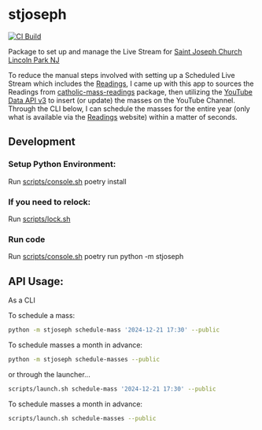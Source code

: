 # stjoseph

[![CI Build](https://github.com/rcolfin/stjosephchurch/actions/workflows/ci.yml/badge.svg)](https://github.com/stjosephchurch/python/actions/workflows/ci.yml)

Package to set up and manage the Live Stream for [Saint Joseph Church Lincoln Park NJ](https://www.youtube.com/@saintjosephchurchlincolnpa905)

To reduce the manual steps involved with setting up a Scheduled Live Stream which includes the [Readings](https://bible.usccb.org/bible/readings/), I came up with this app to sources the Readings from [catholic-mass-readings](https://github.com/rcolfin/catholic-mass-readings) package, then utilizing the [YouTube Data API v3](https://developers.google.com/youtube/v3) to insert (or update) the masses on the YouTube Channel.  Through the CLI below, I can schedule the masses for the entire year (only what is available via the [Readings](https://bible.usccb.org/bible/readings/) website) within a matter of seconds.


## Development

### Setup Python Environment:

Run [scripts/console.sh](../scripts/console.sh) poetry install

### If you need to relock:

Run [scripts/lock.sh](../scripts/lock.sh)

### Run code

Run [scripts/console.sh](../scripts/console.sh) poetry run python -m stjoseph


## API Usage:

As a CLI

To schedule a mass:

```sh
python -m stjoseph schedule-mass '2024-12-21 17:30' --public
```

To schedule masses a month in advance:

```sh
python -m stjoseph schedule-masses --public
```

or through the launcher...

```sh
scripts/launch.sh schedule-mass '2024-12-21 17:30' --public
```

To schedule masses a month in advance:

```sh
scripts/launch.sh schedule-masses --public
```
